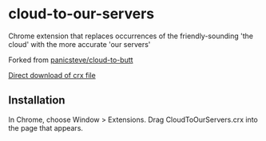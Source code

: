 cloud-to-our-servers
=============

Chrome extension that replaces occurrences of the friendly-sounding 'the cloud' with the more accurate 'our servers'

Forked from [panicsteve/cloud-to-butt](https://github.com/panicsteve/cloud-to-butt/blob/master/CloudToButt.crx?raw=true)

[Direct download of crx file](https://github.com/cblop/cloud-to-our-servers/blob/master/CloudToOurServers.crx?raw=true)

Installation
------------

In Chrome, choose Window > Extensions.  Drag CloudToOurServers.crx into the page that appears.

<!---
Safari Version
--------------

Can be found here: https://github.com/logancollins/cloud-to-butt-safari

Firefox Version
---------------

/*Can be found here: https://github.com/DaveRandom/cloud-to-butt-mozilla*/


Opera Version
---------------

/*Can be found here: https://github.com/DaveRandom/cloud-to-butt-opera*/
-->
